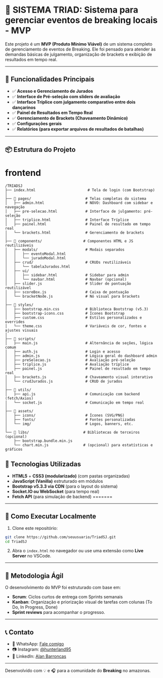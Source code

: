 # 🕺 SISTEMA TRIAD: Sistema para gerenciar eventos de breaking locais - MVP

Este projeto é um **MVP (Produto Mínimo Viável)** de um sistema completo de gerenciamento de eventos de Breaking. Ele foi pensado para atender às demandas básicas de julgamento, organização de brackets e exibição de resultados em tempo real.

---

## 📌 Funcionalidades Principais

- ✅ **Acesso e Gerenciamento de Jurados**
- ✅ **Interface de Pré-seleção com sliders de avaliação**
- ✅ **Interface Tríplice com julgamento comparativo entre dois dançarinos**
- ✅ **Painel de Resultados em Tempo Real**
- ✅ **Gerenciamento de Brackets (Chaveamento Dinâmico)**
- ✅ **Configurações gerais**
- ✅ **Relatórios (para exportar arquivos de resultados de batalhas)**


---

## 📦 Estrutura do Projeto

# frontend

```
/TRIADSJ
├── index.html                        # Tela de login (com Bootstrap)
│
├── 📁 pages/                         # Telas completas do sistema
│   ├── admin.html                   # NOVO: Dashboard com sidebar e navegação
│   ├── pre-selecao.html             # Interface de julgamento: pré-seleção
│   ├── triplice.html                # Interface Tríplice
│   ├── painel.html                  # Painel de resultado em tempo real
│   └── brackets.html                # Gerenciamento de brackets
│
├── 📁 components/                   # Componentes HTML e JS reutilizáveis
│   ├── modals/                      # Modais separados
│   │   ├── eventoModal.html
│   │   └── juradoModal.html
│   ├── crud/                        # CRUDs reutilizáveis
│   │   └── tabelaJurados.html
│   ├── ui/
│   │   ├── sidebar.html             # Sidebar para admin
│   │   └── navbar.html              # Navbar (opcional)
│   ├── slider.js                    # Slider de pontuação reutilizável
│   ├── scoreBox.js                  # Caixa de pontuação
│   └── bracketNode.js               # Nó visual para brackets
│
├── 📁 styles/
│   ├── bootstrap.min.css            # Biblioteca Bootstrap (v5.3)
│   ├── bootstrap-icons.css          # Ícones Bootstrap
│   ├── custom.css                   # Estilos personalizados e overrides
│   └── theme.css                    # Variáveis de cor, fontes e ajustes visuais
│
├── 📁 scripts/
│   ├── main.js                      # Alternância de seções, lógica comum
│   ├── auth.js                      # Login e acesso
│   ├── admin.js                     # Lógica geral do dashboard admin
│   ├── preSelecao.js                # Avaliação pré-seleção
│   ├── triplice.js                  # Avaliação tríplice
│   ├── painel.js                    # Painel de resultado em tempo real
│   ├── brackets.js                  # Chaveamento visual interativo
│   └── crudJurados.js               # CRUD de jurados
│
├── 📁 utils/
│   ├── api.js                       # Comunicação com backend (fetch/Axios)
│   └── socket.js                    # Comunicação em tempo real
│
├── 📁 assets/
│   ├── icons/                       # Ícones (SVG/PNG)
│   ├── fonts/                       # Fontes personalizadas
│   └── img/                         # Logos, banners, etc.
│
└── 📁 libs/                         # Bibliotecas de terceiros (opcional)
    ├── bootstrap.bundle.min.js
    └── chart.min.js                # (opcional) para estatísticas e gráficos
```


## 🧪 Tecnologias Utilizadas

- **HTML5** + **CSS3 (modularizado)** (com pastas organizadas)
- **JavaScript (Vanilla)** estruturado em módulos
- **Bootstrap v5.3.3 via CDN** (para o layout do sistema)
- **Socket.IO ou WebSocket** (para tempo real)
- **Fetch API** (para simulação de backend)
=======
---


## 🚀 Como Executar Localmente

1. Clone este repositório:

```bash
git clone https://github.com/seuusuario/TriadSJ.git
cd TriadSJ
```

2. Abra o `index.html` no navegador ou use uma extensão como **Live Server** no VSCode.

---

## 🚀 Metodologia Ágil

O desenvolvimento do MVP foi estruturado com base em:

- **Scrum**: Ciclos curtos de entrega com Sprints semanais
- **Kanban**: Organização e priorização visual de tarefas com colunas (To Do, In Progress, Done)
- **Sprint reviews** para acompanhar o progresso.

---

## 📞 Contato

- 📱 WhatsApp: [Fale comigo](https://api.whatsapp.com/send/?phone=5592993818973&text&type=phone_number&app_absent=0)
- 📷 Instagram: [@hunterland95](https://www.instagram.com/hunterland95/)
- 💼 LinkedIn: [Alan Barroncas](https://www.linkedin.com/in/alan-barroncas95/)

---

Desenvolvido com 💡 e 🎧 para a comunidade do **Breaking** no amazonas.
